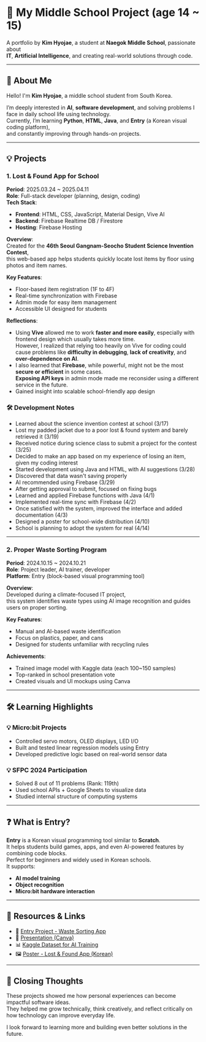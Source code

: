 # 📘 My Middle School Project (age 14 ~ 15)

A portfolio by **Kim Hyojae**, a student at **Naegok Middle School**, passionate about  
**IT**, **Artificial Intelligence**, and creating real-world solutions through code.



---



## 👋 About Me

Hello! I'm **Kim Hyojae**, a middle school student from South Korea.  

I’m deeply interested in **AI**, **software development**, and solving problems I face in daily school life using technology.  
Currently, I’m learning **Python**, **HTML**, **Java**, and **Entry** (a Korean visual coding platform),  
and constantly improving through hands-on projects.



---



## 💡 Projects



### 1. Lost & Found App for School  
**Period**: 2025.03.24 ~ 2025.04.11  
**Role**: Full-stack developer (planning, design, coding)  
**Tech Stack**:
- **Frontend**: HTML, CSS, JavaScript, Material Design, Vive AI  
- **Backend**: Firebase Realtime DB / Firestore  
- **Hosting**: Firebase Hosting  

**Overview**:  
Created for the **46th Seoul Gangnam-Seocho Student Science Invention Contest**,  
this web-based app helps students quickly locate lost items by floor using photos and item names.

**Key Features**:
- Floor-based item registration (1F to 4F)  
- Real-time synchronization with Firebase  
- Admin mode for easy item management  
- Accessible UI designed for students  

**Reflections**:
-  Using **Vive** allowed me to work **faster and more easily**, especially with frontend design which usually takes more time.  
  However, I realized that relying too heavily on Vive for coding could cause problems like **difficulty in debugging**, **lack of creativity**, and **over-dependence on AI**.
-  I also learned that **Firebase**, while powerful, might not be the most **secure or efficient** in some cases.  
  **Exposing API keys** in admin mode made me reconsider using a different service in the future.
- Gained insight into scalable school-friendly app design

### 🛠 **Development Notes**

- Learned about the science invention contest at school (3/17)  
- Lost my padded jacket due to a poor lost & found system and barely retrieved it (3/19)  
- Received notice during science class to submit a project for the contest (3/25)  
- Decided to make an app based on my experience of losing an item, given my coding interest  
- Started development using Java and HTML, with AI suggestions (3/28)  
- Discovered that data wasn't saving properly  
- AI recommended using Firebase (3/29)  
- After getting approval to submit, focused on fixing bugs  
- Learned and applied Firebase functions with Java (4/1)  
- Implemented real-time sync with Firebase (4/2)  
- Once satisfied with the system, improved the interface and added documentation (4/3)  
- Designed a poster for school-wide distribution (4/10)  
- School is planning to adopt the system for real (4/14)



---



### 2. Proper Waste Sorting Program  
**Period**: 2024.10.15 ~ 2024.10.21  
**Role**: Project leader, AI trainer, developer  
**Platform**: Entry (block-based visual programming tool)  

**Overview**:  
Developed during a climate-focused IT project,  
this system identifies waste types using AI image recognition and guides users on proper sorting.

**Key Features**:
- Manual and AI-based waste identification  
- Focus on plastics, paper, and cans  
- Designed for students unfamiliar with recycling rules  

**Achievements**:
- Trained image model with Kaggle data (each 100~150 samples)  
- Top-ranked in school presentation vote  
- Created visuals and UI mockups using Canva



---



## 🛠 Learning Highlights



### 💡 Micro:bit Projects
- Controlled servo motors, OLED displays, LED I/O  
- Built and tested linear regression models using Entry  
- Developed predictive logic based on real-world sensor data  

### 💡 SFPC 2024 Participation
- Solved 8 out of 11 problems (Rank: 119th)  
- Used school APIs + Google Sheets to visualize data  
- Studied internal structure of computing systems



---



## ❓ What is Entry?

**Entry** is a Korean visual programming tool similar to **Scratch**.  
It helps students build games, apps, and even AI-powered features by combining code blocks.  
Perfect for beginners and widely used in Korean schools.  
It supports:
- **AI model training**
- **Object recognition**
- **Micro:bit hardware interaction**




---



## 📎 Resources & Links

- 🔗 [Entry Project - Waste Sorting App](https://playentry.org/project/671593d4c40ad113746d7067)  
- 🎥 [Presentation (Canva)](https://www.canva.com/design/DAGlgHBqS0U/5Zv8k1mrrHjHVt1lRMjH6w/edit)  
- 📊 [Kaggle Dataset for AI Training](https://www.kaggle.com/datasets/asdasdasasdas/garbage-classification)
- 🖼 [Poster - Lost & Found App (Korean) ](https://www.canva.com/design/DAGTPe0au8E/fj4cUME4IcYzAhzeEHhMFg/e)


---



## 🙌 Closing Thoughts

These projects showed me how personal experiences can become impactful software ideas.  
They helped me grow technically, think creatively, and reflect critically on how technology can improve everyday life.  

I look forward to learning more and building even better solutions in the future.


